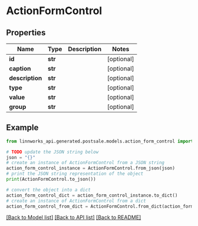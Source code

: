 # ActionFormControl


## Properties

Name | Type | Description | Notes
------------ | ------------- | ------------- | -------------
**id** | **str** |  | [optional] 
**caption** | **str** |  | [optional] 
**description** | **str** |  | [optional] 
**type** | **str** |  | [optional] 
**value** | **str** |  | [optional] 
**group** | **str** |  | [optional] 

## Example

```python
from linnworks_api.generated.postsale.models.action_form_control import ActionFormControl

# TODO update the JSON string below
json = "{}"
# create an instance of ActionFormControl from a JSON string
action_form_control_instance = ActionFormControl.from_json(json)
# print the JSON string representation of the object
print(ActionFormControl.to_json())

# convert the object into a dict
action_form_control_dict = action_form_control_instance.to_dict()
# create an instance of ActionFormControl from a dict
action_form_control_from_dict = ActionFormControl.from_dict(action_form_control_dict)
```
[[Back to Model list]](../README.md#documentation-for-models) [[Back to API list]](../README.md#documentation-for-api-endpoints) [[Back to README]](../README.md)


